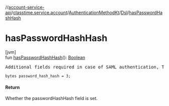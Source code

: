 //[account-service-api](../../../../index.md)/[classtime.service.account](../../index.md)/[AuthenticationMethodKt](../index.md)/[Dsl](index.md)/[hasPasswordHashHash](has-password-hash-hash.md)

# hasPasswordHashHash

[jvm]\
fun [hasPasswordHashHash](has-password-hash-hash.md)(): [Boolean](https://kotlinlang.org/api/latest/jvm/stdlib/kotlin/-boolean/index.html)

<pre>
Additional fields required in case of SAML authentication, TBD
</pre>

<code>bytes password_hash_hash = 3;</code>

#### Return

Whether the passwordHashHash field is set.
